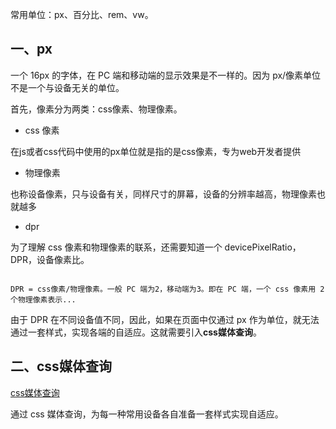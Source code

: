 
常用单位：px、百分比、rem、vw。

## 一、px

一个 16px 的字体，在 PC 端和移动端的显示效果是不一样的。因为 px/像素单位不是一个与设备无关的单位。

首先，像素分为两类：css像素、物理像素。

- css 像素

在js或者css代码中使用的px单位就是指的是css像素，专为web开发者提供

- 物理像素

也称设备像素，只与设备有关，同样尺寸的屏幕，设备的分辨率越高，物理像素也就越多

- dpr

为了理解 css 像素和物理像素的联系，还需要知道一个 devicePixelRatio，DPR，设备像素比。

```

DPR = css像素/物理像素。一般 PC 端为2，移动端为3。即在 PC 端，一个 css 像素用 2 个物理像素表示...

```

由于 DPR 在不同设备值不同，因此，如果在页面中仅通过 px 作为单位，就无法通过一套样式，实现各端的自适应。这就需要引入**css媒体查询**。


## 二、css媒体查询

[css媒体查询](https://github.com/hoanFir/blogs/blob/master/css/CSS%E5%AA%92%E4%BD%93%E6%9F%A5%E8%AF%A2.md)

通过 css 媒体查询，为每一种常用设备各自准备一套样式实现自适应。






